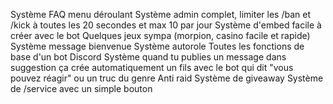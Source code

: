 Système FAQ menu déroulant
Système admin complet, limiter les /ban et /kick à toutes les 20 secondes et max 10 par jour
Système d'embed facile à créer avec le bot
Quelques jeux sympa (morpion, casino facile et rapide)
Système message bienvenue
Système autorole
Toutes les fonctions de base d'un bot Discord
Système quand tu publies un message dans suggestion ça crée automatiquement un fils avec le bot qui dit "vous pouvez réagir" ou un truc du genre
Anti raid
Système de giveaway
Système de /service avec un simple bouton 